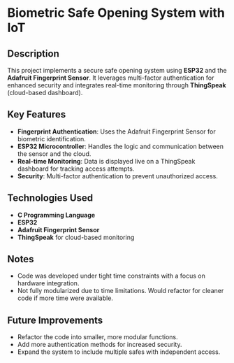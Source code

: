 # Biometric Safe Opening System with IoT

## Description
This project implements a secure safe opening system using **ESP32** and the **Adafruit Fingerprint Sensor**. It leverages multi-factor authentication for enhanced security and integrates real-time monitoring through **ThingSpeak** (cloud-based dashboard).

## Key Features
- **Fingerprint Authentication**: Uses the Adafruit Fingerprint Sensor for biometric identification.
- **ESP32 Microcontroller**: Handles the logic and communication between the sensor and the cloud.
- **Real-time Monitoring**: Data is displayed live on a ThingSpeak dashboard for tracking access attempts.
- **Security**: Multi-factor authentication to prevent unauthorized access.

## Technologies Used
- **C Programming Language**
- **ESP32**
- **Adafruit Fingerprint Sensor**
- **ThingSpeak** for cloud-based monitoring

## Notes
- Code was developed under tight time constraints with a focus on hardware integration.
- Not fully modularized due to time limitations. Would refactor for cleaner code if more time were available.

## Future Improvements
- Refactor the code into smaller, more modular functions.
- Add more authentication methods for increased security.
- Expand the system to include multiple safes with independent access.
